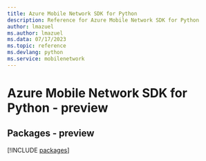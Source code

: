 ```yaml
---
title: Azure Mobile Network SDK for Python
description: Reference for Azure Mobile Network SDK for Python
author: lmazuel
ms.author: lmazuel
ms.data: 07/17/2023
ms.topic: reference
ms.devlang: python
ms.service: mobilenetwork
---
```

# Azure Mobile Network SDK for Python - preview
## Packages - preview
[!INCLUDE [packages](mobile-network-index.md)]
